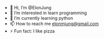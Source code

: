 - 👋 Hi, I’m @ElonJung
- 👀 I’m interested in learn programming
- 🌱 I’m currently learning python
- 📫 How to reach me elonmjung@gmail.com
- ⚡ Fun fact: I like pizza
